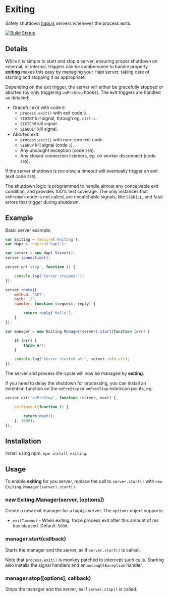 # Exiting

Safely shutdown [hapi.js](http://hapijs.com/) servers whenever the process exits.

[![Build Status](https://travis-ci.org/kanongil/exiting.svg?branch=master)](https://travis-ci.org/kanongil/exiting)

## Details

While it is simple to start and stop a server, ensuring proper shutdown on external, or internal,
triggers can be cumbersome to handle properly.
**exiting** makes this easy by managing your Hapi server, taking care of starting and stopping it
as appropriate.

Depending on the exit trigger, the server will either be gracefully stopped or aborted (by only
triggering `onPreStop` hooks).
The exit triggers are handled as detailed:

 * Graceful exit with code `0`:
   * `process.exit()` with exit code `0`.
   * `SIGINT` kill signal, through eg. `ctrl-c`.
   * `SIGTERM` kill signal.
   * `SIGQUIT` kill signal.
 * Aborted exit:
   * `process.exit()` with non-zero exit code.
   * `SIGHUP` kill signal (code `1`).
   * Any uncaught exception (code `255`).
   * Any closed connection listeners, eg. on worker disconnect (code `255`).

If the server shutdown is too slow, a timeout will eventually trigger an exit (exit code `255`).

The shutdown logic is programmed to handle almost any conceivable exit condition, and provides
100% test coverage.
The only instances that `onPreHook` code is not called, are uncatchable signals, like `SIGKILL`,
and fatal errors that trigger during shutdown.

## Example

Basic server example:

```js
var Exiting = require('exiting');
var Hapi = require('hapi');

var server = new Hapi.Server();
server.connection();

server.on('stop', function () {

    console.log('Server stopped.');
});

server.route({
    method: 'GET',
    path: '/',
    handler: function (request, reply) {

        return reply('Hello');
    }
});

var manager = new Exiting.Manager(server).start(function (err) {

    if (err) {
        throw err;
    }

    console.log('Server started at:', server.info.uri);
});
```

The server and process life-cycle will now be managed by **exiting**.

If you need to delay the shutdown for processing, you can install an extention function on the
`onPreStop` or `onPostStop` extension points, eg:

```js
server.ext('onPreStop', function (server, next) {

    setTimeout(function () {

        return next();
    }, 1000);
});
```

## Installation

Install using npm: `npm install exiting`.

## Usage

To enable **exiting** for you server, replace the call to `server.start()` with `new Exiting.Manager(server).start()`.

### new Exiting.Manager(server, [options])

Create a new exit manager for a hapi.js server. The `options` object supports:

 * `exitTimeout` - When exiting, force process exit after this amount of ms has elapsed. Default: `5000`.

### manager.start(callback)

Starts the manager and the server, as if `server.start()` is called.

Note that `process.exit()` is monkey patched to intercept such calls.
Starting also installs the signal handlers and an `uncaughtException` handler.

### manager.stop([options], callback)

Stops the manager and the server, as if `server.stop()` is called.

